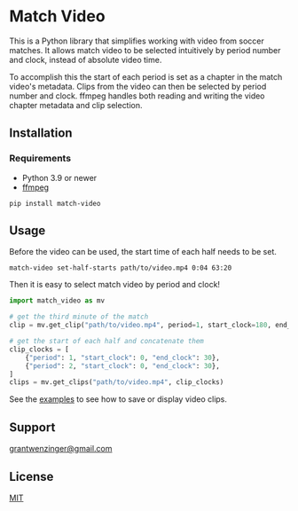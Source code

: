 # Match Video

This is a Python library that simplifies working with video from soccer matches. It allows match video to be selected intuitively by period number and clock, instead of absolute video time.

To accomplish this the start of each period is set as a chapter in the match video's metadata. Clips from the video can then be selected by period number and clock. ffmpeg handles both reading and writing the video chapter metadata and clip selection.

## Installation

### Requirements
- Python 3.9 or newer
- [ffmpeg](https://ffmpeg.org)

```shell
pip install match-video
```

## Usage

Before the video can be used, the start time of each half needs to be set.

```shell
match-video set-half-starts path/to/video.mp4 0:04 63:20
```

Then it is easy to select match video by period and clock!

```python
import match_video as mv

# get the third minute of the match
clip = mv.get_clip("path/to/video.mp4", period=1, start_clock=180, end_clock=240)

# get the start of each half and concatenate them
clip_clocks = [
    {"period": 1, "start_clock": 0, "end_clock": 30},
    {"period": 2, "start_clock": 0, "end_clock": 30},
]
clips = mv.get_clips("path/to/video.mp4", clip_clocks)
```

See the [examples](https://gitlab.com/grantwenzinger/match-video/-/tree/main/examples) to see how to save or display video clips.

## Support

<grantwenzinger@gmail.com>

## License

[MIT](https://choosealicense.com/licenses/mit/)
